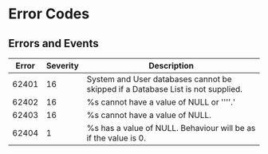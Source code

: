 # Error Codes

## Errors and Events

|Error|Severity|Description                                                                    |
|-----|--------|-------------------------------------------------------------------------------|
|62401|16      |System and User databases cannot be skipped if a Database List is not supplied.|
|62402|16      |%s cannot have a value of NULL or ''''.'                                       |
|62403|16      |%s cannot have a value of NULL.                                                |
|62404|1       |%s has a value of NULL. Behaviour will be as if the value is 0.                |